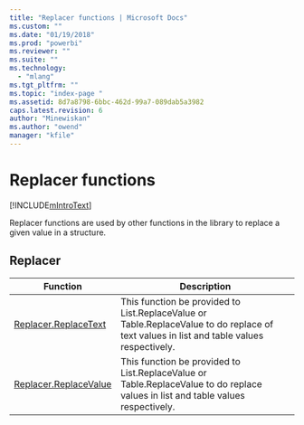 ```yaml
---
title: "Replacer functions | Microsoft Docs"
ms.custom: ""
ms.date: "01/19/2018"
ms.prod: "powerbi"
ms.reviewer: ""
ms.suite: ""
ms.technology: 
  - "mlang"
ms.tgt_pltfrm: ""
ms.topic: "index-page "
ms.assetid: 8d7a8798-6bbc-462d-99a7-089dab5a3982
caps.latest.revision: 6
author: "Minewiskan"
ms.author: "owend"
manager: "kfile"
---
```

# Replacer functions
[!INCLUDE[mIntroText](../includes/mintrotext-md.md)]  
  
Replacer functions are used by other functions in the library to replace a given value in a structure.  
  
## <a name="__toc360789948"></a>Replacer  
  
|Function|Description|  
|------------|---------------|  
|[Replacer.ReplaceText](replacer-replacetext.md)|This function be provided to List.ReplaceValue or Table.ReplaceValue to do replace of text values in list and table values respectively.|  
|[Replacer.ReplaceValue](replacer-replacevalue.md)|This function be provided to List.ReplaceValue or Table.ReplaceValue to do replace values in list and table values respectively.|  
  
